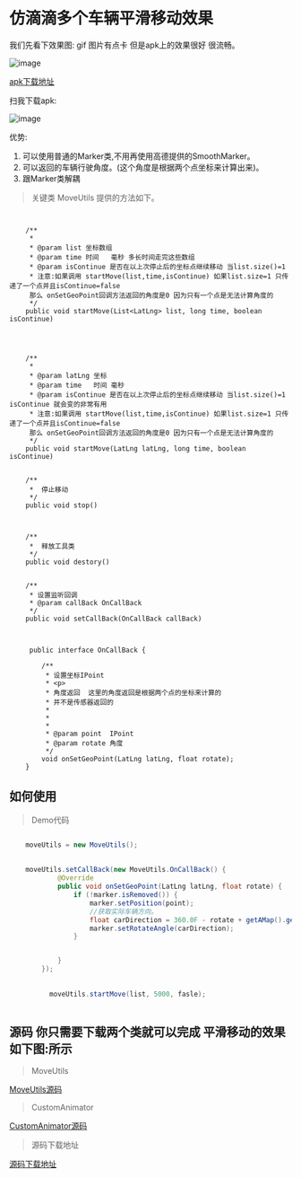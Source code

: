 # 仿滴滴多个车辆平滑移动效果 

我们先看下效果图: gif 图片有点卡 但是apk上的效果很好 很流畅。

![image](https://github.com/jikun2008/JustLikeDidiSmooth/blob/master/pic/%E4%BB%BF%E6%BB%B4%E6%BB%B4%E5%A4%9A%E4%B8%AA%E8%BD%A6%E8%BE%86%E7%A7%BB%E5%8A%A8.gif?raw=true)


[apk下载地址](https://github.com/jikun2008/JustLikeDidiSmooth/blob/master/pic/didiSmoothMove.apk)



扫我下载apk:

![image](https://github.com/jikun2008/JustLikeDidiSmooth/blob/master/pic/apk%E4%B8%8B%E8%BD%BD%E4%BA%8C%E7%BB%B4%E7%A0%81.png?raw=true)


优势: 
1. 可以使用普通的Marker类,不用再使用高德提供的SmoothMarker。
2. 可以返回的车辆行驶角度。(这个角度是根据两个点坐标来计算出来)。
3. 跟Marker类解耦




> 关键类 MoveUtils 提供的方法如下。

```


    /**
     *  
     * @param list 坐标数组
     * @param time 时间   毫秒 多长时间走完这些数组
     * @param isContinue 是否在以上次停止后的坐标点继续移动 当list.size()=1 
     * 注意:如果调用 startMove(list,time,isContinue) 如果list.size=1 只传递了一个点并且isContinue=false
     那么 onSetGeoPoint回调方法返回的角度是0 因为只有一个点是无法计算角度的
     */
    public void startMove(List<LatLng> list, long time, boolean isContinue)
    
    
    
    
    /**
     * 
     * @param latLng 坐标
     * @param time   时间 毫秒
     * @param isContinue 是否在以上次停止后的坐标点继续移动 当list.size()=1 isContinue 就会变的非常有用
     * 注意:如果调用 startMove(list,time,isContinue) 如果list.size=1 只传递了一个点并且isContinue=false
     那么 onSetGeoPoint回调方法返回的角度是0 因为只有一个点是无法计算角度的
     */
    public void startMove(LatLng latLng, long time, boolean isContinue)
    
    
    /**
     *  停止移动
     */
    public void stop()
    
    
    
    /**
     *  释放工具类 
     */
    public void destory()
    
    
    /**
     * 设置监听回调
     * @param callBack OnCallBack
     */
    public void setCallBack(OnCallBack callBack)
    
    
    
     public interface OnCallBack {

        /**
         * 设置坐标IPoint
         * <p>
         * 角度返回  这里的角度返回是根据两个点的坐标来计算的
         * 并不是传感器返回的 
         * 
         *
         *
         * @param point  IPoint
         * @param rotate 角度
         */
        void onSetGeoPoint(LatLng latLng, float rotate);
    }
```    

## 如何使用  

> Demo代码

```java

    moveUtils = new MoveUtils();
      
      
    moveUtils.setCallBack(new MoveUtils.OnCallBack() {
            @Override
            public void onSetGeoPoint(LatLng latLng, float rotate) {
                if (!marker.isRemoved()) {
                    marker.setPosition(point);
                    //获取实际车辆方向。
                    float carDirection = 360.0F - rotate + getAMap().getCameraPosition().bearing;
                    marker.setRotateAngle(carDirection);
                }


            }
        });
        
        
          moveUtils.startMove(list, 5000, fasle);



```


    



## 源码   你只需要下载两个类就可以完成 平滑移动的效果 如下图:所示

> MoveUtils



[MoveUtils源码](https://github.com/jikun2008/JustLikeDidiSmooth/blob/master/app/src/main/java/com/yisingle/didi/smooth/utils/MoveUtils.java)




> CustomAnimator

[CustomAnimator源码](https://github.com/jikun2008/JustLikeDidiSmooth/blob/master/app/src/main/java/com/yisingle/didi/smooth/utils/CustomAnimator.java)



> 源码下载地址

[源码下载地址](https://github.com/jikun2008/JustLikeDidiSmooth)




